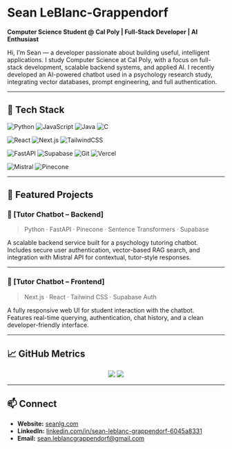 # Sean LeBlanc-Grappendorf

**Computer Science Student @ Cal Poly | Full-Stack Developer | AI Enthusiast**

Hi, I’m Sean — a developer passionate about building useful, intelligent applications. I study Computer Science at Cal Poly, with a focus on full-stack development, scalable backend systems, and applied AI. I recently developed an AI-powered chatbot used in a psychology research study, integrating vector databases, prompt engineering, and full authentication.

---

## 🧰 Tech Stack

<!-- Programming Languages -->
![Python](https://img.shields.io/badge/Python-3776AB?style=flat-square&logo=python&logoColor=white)
![JavaScript](https://img.shields.io/badge/JavaScript-F7DF1E?style=flat-square&logo=javascript&logoColor=black)
![Java](https://img.shields.io/badge/Java-ED8B00?style=flat-square&logo=java&logoColor=white)
![C](https://img.shields.io/badge/C-A8B9CC?style=flat-square&logo=c&logoColor=black)

<!-- Frontend -->
![React](https://img.shields.io/badge/React-20232A?style=flat-square&logo=react&logoColor=61DAFB)
![Next.js](https://img.shields.io/badge/Next.js-000000?style=flat-square&logo=nextdotjs&logoColor=white)
![TailwindCSS](https://img.shields.io/badge/Tailwind_CSS-38B2AC?style=flat-square&logo=tailwind-css&logoColor=white)

<!-- Backend & Infra -->
![FastAPI](https://img.shields.io/badge/FastAPI-009688?style=flat-square&logo=fastapi&logoColor=white)
![Supabase](https://img.shields.io/badge/Supabase-3FCF8E?style=flat-square&logo=supabase&logoColor=white)
![Git](https://img.shields.io/badge/Git-F05032?style=flat-square&logo=git&logoColor=white)
![Vercel](https://img.shields.io/badge/Vercel-000000?style=flat-square&logo=vercel&logoColor=white)

<!-- AI Tools -->
![Mistral](https://img.shields.io/badge/Mistral_AI-000000?style=flat-square&logo=openai&logoColor=white)
![Pinecone](https://img.shields.io/badge/Pinecone-0061FF?style=flat-square&logo=pinecone&logoColor=white)

---

## 🚀 Featured Projects

### 🔧 [Tutor Chatbot – Backend]
> Python · FastAPI · Pinecone · Sentence Transformers · Supabase

A scalable backend service built for a psychology tutoring chatbot.  
Includes secure user authentication, vector-based RAG search, and integration with Mistral API for contextual, tutor-style responses.

---

### 🧠 [Tutor Chatbot – Frontend]
> Next.js · React · Tailwind CSS · Supabase Auth

A fully responsive web UI for student interaction with the chatbot.  
Features real-time querying, authentication, chat history, and a clean developer-friendly interface.

---

## 📈 GitHub Metrics

<p align="center">
  <img src="https://github-readme-stats.vercel.app/api?username=Sean-LeBlanc14&show_icons=true&theme=default&hide=issues" />
  <img src="https://github-readme-stats.vercel.app/api/top-langs/?username=Sean-LeBlanc14&layout=compact&theme=default" />
</p>

---

## 📫 Connect

- **Website:** [seanlg.com](https://seanlg.com)  
- **LinkedIn:** [linkedin.com/in/sean-leblanc-grappendorf-6045a8331](https://www.linkedin.com/in/sean-leblanc-grappendorf-6045a8331/)  
- **Email:** sean.leblancgrappendorf@gmail.com 
